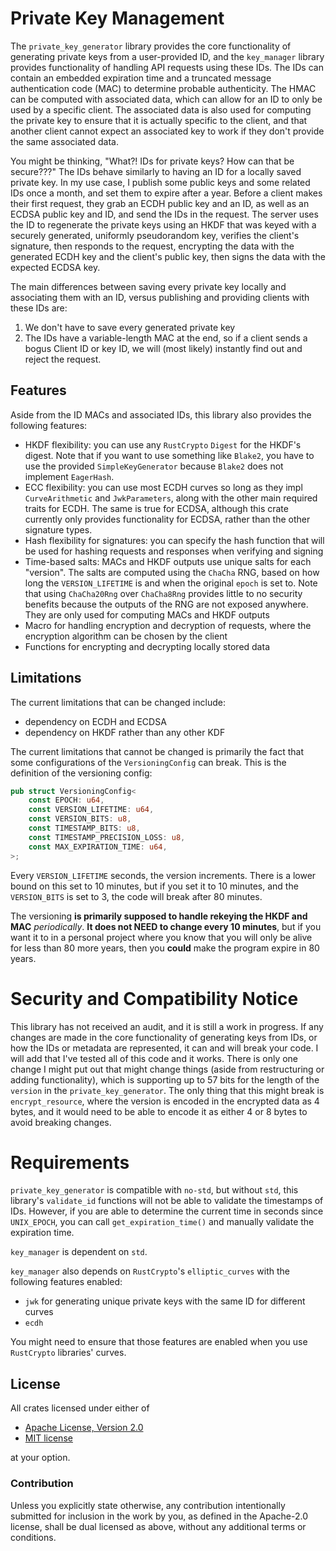 # Private Key Management

The `private_key_generator` library provides the core functionality of generating private keys from a user-provided ID, and the `key_manager` library provides functionality of handling API requests using these IDs. The IDs can contain an embedded expiration time and a truncated message authentication code (MAC) to determine probable authenticity. The HMAC can be computed with associated data, which can allow for an ID to only be used by a specific client. The associated data is also used for computing the private key to ensure that it is actually specific to the client, and that another client cannot expect an associated key to work if they don't provide the same associated data.

You might be thinking, "What?! IDs for private keys? How can that be secure???" The IDs behave similarly to having an ID for a locally saved private key. In my use case, I publish some public keys and some related IDs once a month, and set them to expire after a year. Before a client makes their first request, they grab an ECDH public key and an ID, as well as an ECDSA public key and ID, and send the IDs in the request. The server uses the ID to regenerate the private keys using an HKDF that was keyed with a securely generated, uniformly pseudorandom key, verifies the client's signature, then responds to the request, encrypting the data with the generated ECDH key and the client's public key, then signs the data with the expected ECDSA key.

The main differences between saving every private key locally and associating them with an ID, versus publishing and providing clients with these IDs are:
1) We don't have to save every generated private key
2) The IDs have a variable-length MAC at the end, so if a client sends a bogus Client ID or key ID, we will (most likely) instantly find out and reject the request.

## Features

Aside from the ID MACs and associated IDs, this library also provides the following features:

* HKDF flexibility: you can use any `RustCrypto` `Digest` for the HKDF's digest. Note that if you want to use something like `Blake2`, you have to use the provided `SimpleKeyGenerator` because `Blake2` does not implement `EagerHash`.
* ECC flexibility: you can use most ECDH curves so long as they impl `CurveArithmetic` and `JwkParameters`, along with the other main required traits for ECDH. The same is true for ECDSA, although this crate currently only provides functionality for ECDSA, rather than the other signature types.
* Hash flexibility for signatures: you can specify the hash function that will be used for hashing requests and responses when verifying and signing
* Time-based salts: MACs and HKDF outputs use unique salts for each "version". The salts are computed using the `ChaCha` RNG, based on how long the `VERSION_LIFETIME` is and when the original `epoch` is set to. Note that using `ChaCha20Rng` over `ChaCha8Rng` provides little to no security benefits because the outputs of the RNG are not exposed anywhere. They are only used for computing MACs and HKDF outputs
* Macro for handling encryption and decryption of requests, where the encryption algorithm can be chosen by the client
* Functions for encrypting and decrypting locally stored data

## Limitations

The current limitations that can be changed include:

* dependency on ECDH and ECDSA
* dependency on HKDF rather than any other KDF

The current limitations that cannot be changed is primarily the fact that some configurations of the `VersioningConfig` can break. This is the definition of the versioning config:

```rust
pub struct VersioningConfig<
    const EPOCH: u64,
    const VERSION_LIFETIME: u64,
    const VERSION_BITS: u8,
    const TIMESTAMP_BITS: u8,
    const TIMESTAMP_PRECISION_LOSS: u8,
    const MAX_EXPIRATION_TIME: u64,
>;
```

Every `VERSION_LIFETIME` seconds, the version increments. There is a lower bound on this set to 10 minutes, but if you set it to 10 minutes, and the `VERSION_BITS` is set to 3, the code will break after 80 minutes.

The versioning **is primarily supposed to handle rekeying the HKDF and MAC** *periodically*. **It does not NEED to change every 10 minutes**, but if you want it to in a personal project where you know that you will only be alive for less than 80 more years, then you **could** make the program expire in 80 years.

# Security and Compatibility Notice

This library has not received an audit, and it is still a work in progress. If any changes are made in the core functionality of generating keys from IDs, or how the IDs or metadata are represented, it can and will break your code. I will add that I've tested all of this code and it works. There is only one change I might put out that might change things (aside from restructuring or adding functionality), which is supporting up to 57 bits for the length of the `version` in the `private_key_generator`. The only thing that this might break is `encrypt_resource`, where the version is encoded in the encrypted data as 4 bytes, and it would need to be able to encode it as either 4 or 8 bytes to avoid breaking changes.

# Requirements

`private_key_generator` is compatible with `no-std`, but without `std`, this library's `validate_id` functions will not be able to validate the timestamps of IDs. However, if you are able to determine the current time in seconds since `UNIX_EPOCH`, you can call `get_expiration_time()` and manually validate the expiration time.

`key_manager` is dependent on `std`.

`key_manager` also depends on `RustCrypto`'s `elliptic_curves` with the following features enabled:
* `jwk` for generating unique private keys with the same ID for different curves
* `ecdh`

You might need to ensure that those features are enabled when you use `RustCrypto` libraries' curves.

## License

All crates licensed under either of

 * [Apache License, Version 2.0](http://www.apache.org/licenses/LICENSE-2.0)
 * [MIT license](http://opensource.org/licenses/MIT)

at your option.

### Contribution

Unless you explicitly state otherwise, any contribution intentionally submitted for inclusion in the work by you, as defined in the Apache-2.0 license, shall be dual licensed as above, without any additional terms or conditions.

